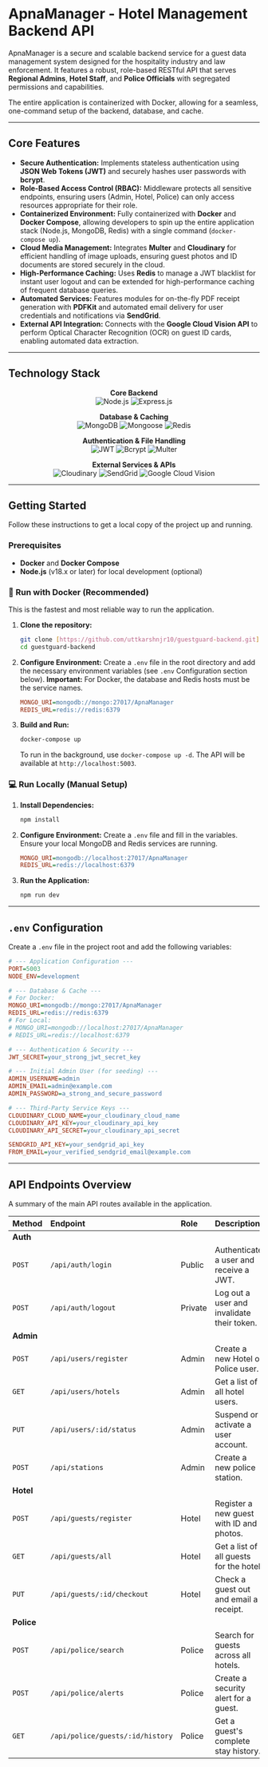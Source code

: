 # ApnaManager - Hotel Management Backend API

ApnaManager is a secure and scalable backend service for a guest data management system designed for the hospitality industry and law enforcement. It features a robust, role-based RESTful API that serves **Regional Admins**, **Hotel Staff**, and **Police Officials** with segregated permissions and capabilities.

The entire application is containerized with Docker, allowing for a seamless, one-command setup of the backend, database, and cache.

-----

## Core Features

  * **Secure Authentication:** Implements stateless authentication using **JSON Web Tokens (JWT)** and securely hashes user passwords with **bcrypt**.
  * **Role-Based Access Control (RBAC):** Middleware protects all sensitive endpoints, ensuring users (Admin, Hotel, Police) can only access resources appropriate for their role.
  * **Containerized Environment:** Fully containerized with **Docker** and **Docker Compose**, allowing developers to spin up the entire application stack (Node.js, MongoDB, Redis) with a single command (`docker-compose up`).
  * **Cloud Media Management:** Integrates **Multer** and **Cloudinary** for efficient handling of image uploads, ensuring guest photos and ID documents are stored securely in the cloud.
  * **High-Performance Caching:** Uses **Redis** to manage a JWT blacklist for instant user logout and can be extended for high-performance caching of frequent database queries.
  * **Automated Services:** Features modules for on-the-fly PDF receipt generation with **PDFKit** and automated email delivery for user credentials and notifications via **SendGrid**.
  * **External API Integration:** Connects with the **Google Cloud Vision API** to perform Optical Character Recognition (OCR) on guest ID cards, enabling automated data extraction.

-----
## Technology Stack

<div align="center">

**Core Backend**<br>
<img src="https://img.shields.io/badge/Node.js-18.x-339933?style=for-the-badge&logo=node.js" alt="Node.js" />
<img src="https://img.shields.io/badge/Express.js-4.x-000000?style=for-the-badge&logo=express" alt="Express.js" />

**Database & Caching**<br>
<img src="https://img.shields.io/badge/MongoDB-6.x-47A248?style=for-the-badge&logo=mongodb" alt="MongoDB" />
<img src="https://img.shields.io/badge/Mongoose-8.x-47A248?style=for-the-badge&logo=mongodb" alt="Mongoose" />
<img src="https://img.shields.io/badge/Redis-7.x-DC382D?style=for-the-badge&logo=redis" alt="Redis" />

**Authentication & File Handling**<br>
<img src="https://img.shields.io/badge/JWT-JSON_Web_Tokens-000000?style=for-the-badge&logo=jsonwebtokens" alt="JWT" />
<img src="https://img.shields.io/badge/Bcrypt-Hashing-6242F5?style=for-the-badge&logo=springsecurity" alt="Bcrypt" />
<img src="https://img.shields.io/badge/Multer-File_Uploads-orange?style=for-the-badge" alt="Multer" />

**External Services & APIs**<br>
<img src="https://img.shields.io/badge/Cloudinary-Media_Storage-3448C5?style=for-the-badge&logo=cloudinary" alt="Cloudinary" />
<img src="https://img.shields.io/badge/SendGrid-Email_Delivery-1A82E2?style=for-the-badge&logo=sendgrid" alt="SendGrid" />
<img src="https://img.shields.io/badge/Google_Cloud_Vision-OCR-4285F4?style=for-the-badge&logo=googlecloud" alt="Google Cloud Vision" />

</div>

-----

## Getting Started

Follow these instructions to get a local copy of the project up and running.

### Prerequisites

  * **Docker** and **Docker Compose**
  * **Node.js** (v18.x or later) for local development (optional)

### 🚀 Run with Docker (Recommended)

This is the fastest and most reliable way to run the application.

1.  **Clone the repository:**

    ```sh
    git clone [https://github.com/uttkarshnjr10/guestguard-backend.git](https://github.com/uttkarshnjr10/guestguard-backend.git)
    cd guestguard-backend
    ```

2.  **Configure Environment:**
    Create a `.env` file in the root directory and add the necessary environment variables (see `.env` Configuration section below). **Important:** For Docker, the database and Redis hosts must be the service names.

    ```ini
    MONGO_URI=mongodb://mongo:27017/ApnaManager
    REDIS_URL=redis://redis:6379
    ```

3.  **Build and Run:**

    ```sh
    docker-compose up
    ```

    To run in the background, use `docker-compose up -d`. The API will be available at `http://localhost:5003`.

### 💻 Run Locally (Manual Setup)

1.  **Install Dependencies:**

    ```sh
    npm install
    ```

2.  **Configure Environment:**
    Create a `.env` file and fill in the variables. Ensure your local MongoDB and Redis services are running.

    ```ini
    MONGO_URI=mongodb://localhost:27017/ApnaManager
    REDIS_URL=redis://localhost:6379
    ```

3.  **Run the Application:**

    ```sh
    npm run dev
    ```

-----

## `.env` Configuration

Create a `.env` file in the project root and add the following variables:

```ini
# --- Application Configuration ---
PORT=5003
NODE_ENV=development

# --- Database & Cache ---
# For Docker:
MONGO_URI=mongodb://mongo:27017/ApnaManager
REDIS_URL=redis://redis:6379
# For Local:
# MONGO_URI=mongodb://localhost:27017/ApnaManager
# REDIS_URL=redis://localhost:6379

# --- Authentication & Security ---
JWT_SECRET=your_strong_jwt_secret_key

# --- Initial Admin User (for seeding) ---
ADMIN_USERNAME=admin
ADMIN_EMAIL=admin@example.com
ADMIN_PASSWORD=a_strong_and_secure_password

# --- Third-Party Service Keys ---
CLOUDINARY_CLOUD_NAME=your_cloudinary_cloud_name
CLOUDINARY_API_KEY=your_cloudinary_api_key
CLOUDINARY_API_SECRET=your_cloudinary_api_secret

SENDGRID_API_KEY=your_sendgrid_api_key
FROM_EMAIL=your_verified_sendgrid_email@example.com
```

-----

## API Endpoints Overview

A summary of the main API routes available in the application.

| Method | Endpoint | Role | Description |
| :--- | :--- | :--- | :--- |
| **Auth** | | | |
| `POST` | `/api/auth/login` | Public | Authenticate a user and receive a JWT. |
| `POST` | `/api/auth/logout`| Private | Log out a user and invalidate their token. |
| **Admin** | | | |
| `POST` | `/api/users/register` | Admin | Create a new Hotel or Police user. |
| `GET` | `/api/users/hotels` | Admin | Get a list of all hotel users. |
| `PUT` | `/api/users/:id/status`| Admin | Suspend or activate a user account. |
| `POST` | `/api/stations` | Admin | Create a new police station. |
| **Hotel** | | | |
| `POST` | `/api/guests/register`| Hotel | Register a new guest with ID and photos. |
| `GET` | `/api/guests/all` | Hotel | Get a list of all guests for the hotel. |
| `PUT` | `/api/guests/:id/checkout`| Hotel | Check a guest out and email a receipt. |
| **Police** | | | |
| `POST` | `/api/police/search`| Police | Search for guests across all hotels. |
| `POST` | `/api/police/alerts`| Police | Create a security alert for a guest. |
| `GET`| `/api/police/guests/:id/history` | Police | Get a guest's complete stay history. |